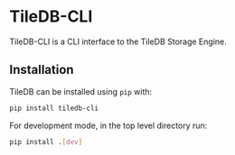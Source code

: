 # TileDB-CLI

TileDB-CLI is a CLI interface to the TileDB Storage Engine.

## Installation

TileDB can be installed using `pip` with:

```bash
pip install tiledb-cli
```

For development mode, in the top level directory run:

```bash
pip install .[dev]
```
